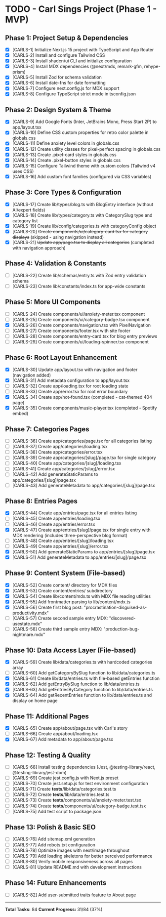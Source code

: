 # TODO - Carl Sings Project (Phase 1 - MVP)

## Phase 1: Project Setup & Dependencies

- [x] [CARLS-1] Initialize Next.js 15 project with TypeScript and App Router
- [x] [CARLS-2] Install and configure Tailwind CSS
- [x] [CARLS-3] Install shadcn/ui CLI and initialize configuration
- [x] [CARLS-4] Install MDX dependencies (@next/mdx, remark-gfm, rehype-prism)
- [x] [CARLS-5] Install Zod for schema validation
- [x] [CARLS-6] Install date-fns for date formatting
- [x] [CARLS-7] Configure next.config.js for MDX support
- [x] [CARLS-8] Configure TypeScript strict mode in tsconfig.json

## Phase 2: Design System & Theme

- [x] [CARLS-9] Add Google Fonts (Inter, JetBrains Mono, Press Start 2P) to app/layout.tsx
- [x] [CARLS-10] Define CSS custom properties for retro color palette in globals.css
- [x] [CARLS-11] Define anxiety level colors in globals.css
- [x] [CARLS-12] Create utility classes for pixel-perfect spacing in globals.css
- [x] [CARLS-13] Create .pixel-card styles in globals.css
- [x] [CARLS-14] Create .pixel-button styles in globals.css
- [x] [CARLS-15] Configure Tailwind theme with custom colors (Tailwind v4 uses CSS)
- [x] [CARLS-16] Add custom font families (configured via CSS variables)

## Phase 3: Core Types & Configuration

- [x] [CARLS-17] Create lib/types/blog.ts with BlogEntry interface (without AI/expert fields)
- [x] [CARLS-18] Create lib/types/category.ts with CategorySlug type and category list
- [x] [CARLS-19] Create lib/config/categories.ts with categoryConfig object
- [x] [CARLS-20] ~~Create components/ui/category-card.tsx for category displays~~ (skipped - using navigation instead)
- [x] [CARLS-21] ~~Update app/page.tsx to display all categories~~ (completed with navigation approach)

## Phase 4: Validation & Constants

- [ ] [CARLS-22] Create lib/schemas/entry.ts with Zod entry validation schema
- [ ] [CARLS-23] Create lib/constants/index.ts for app-wide constants

## Phase 5: More UI Components

- [ ] [CARLS-24] Create components/ui/anxiety-meter.tsx component
- [ ] [CARLS-25] Create components/ui/category-badge.tsx component
- [x] [CARLS-26] Create components/navigation.tsx with PixelNavigation
- [ ] [CARLS-27] Create components/footer.tsx with site footer
- [ ] [CARLS-28] Create components/entry-card.tsx for blog entry previews
- [ ] [CARLS-29] Create components/ui/loading-spinner.tsx component

## Phase 6: Root Layout Enhancement

- [x] [CARLS-30] Update app/layout.tsx with navigation and footer (navigation added)
- [x] [CARLS-31] Add metadata configuration to app/layout.tsx
- [ ] [CARLS-32] Create app/loading.tsx for root loading state
- [ ] [CARLS-33] Create app/error.tsx for root error boundary
- [x] [CARLS-34] Create app/not-found.tsx (completed - cat-themed 404 page)
- [x] [CARLS-35] Create components/music-player.tsx (completed - Spotify embed)

## Phase 7: Categories Pages

- [ ] [CARLS-36] Create app/categories/page.tsx for all categories listing
- [ ] [CARLS-37] Create app/categories/loading.tsx
- [ ] [CARLS-38] Create app/categories/error.tsx
- [ ] [CARLS-39] Create app/categories/[slug]/page.tsx for single category
- [ ] [CARLS-40] Create app/categories/[slug]/loading.tsx
- [ ] [CARLS-41] Create app/categories/[slug]/error.tsx
- [ ] [CARLS-42] Add generateStaticParams to app/categories/[slug]/page.tsx
- [ ] [CARLS-43] Add generateMetadata to app/categories/[slug]/page.tsx

## Phase 8: Entries Pages

- [x] [CARLS-44] Create app/entries/page.tsx for all entries listing
- [ ] [CARLS-45] Create app/entries/loading.tsx
- [ ] [CARLS-46] Create app/entries/error.tsx
- [x] [CARLS-47] Create app/entries/[slug]/page.tsx for single entry with MDX rendering (includes three-perspective blog format)
- [ ] [CARLS-48] Create app/entries/[slug]/loading.tsx
- [ ] [CARLS-49] Create app/entries/[slug]/error.tsx
- [x] [CARLS-50] Add generateStaticParams to app/entries/[slug]/page.tsx
- [x] [CARLS-51] Add generateMetadata to app/entries/[slug]/page.tsx

## Phase 9: Content System (File-based)

- [x] [CARLS-52] Create content/ directory for MDX files
- [x] [CARLS-53] Create content/entries/ subdirectory
- [x] [CARLS-54] Create lib/content/mdx.ts with MDX file reading utilities
- [x] [CARLS-55] Add frontmatter parsing to lib/content/mdx.ts
- [x] [CARLS-56] Create first blog post: "procrastination-disguised-as-productivity.mdx"
- [ ] [CARLS-57] Create second sample entry MDX: "discovered-usestate.mdx"
- [ ] [CARLS-58] Create third sample entry MDX: "production-bug-nightmare.mdx"

## Phase 10: Data Access Layer (File-based)

- [x] [CARLS-59] Create lib/data/categories.ts with hardcoded categories array
- [ ] [CARLS-60] Add getCategoryBySlug function to lib/data/categories.ts
- [x] [CARLS-61] Create lib/data/entries.ts with file-based getEntries function
- [x] [CARLS-62] Add getEntryBySlug function to lib/data/entries.ts
- [x] [CARLS-63] Add getEntriesByCategory function to lib/data/entries.ts
- [x] [CARLS-64] Add getRecentEntries function to lib/data/entries.ts and display on home page

## Phase 11: Additional Pages

- [x] [CARLS-65] Create app/about/page.tsx with Carl's story
- [ ] [CARLS-66] Create app/about/loading.tsx
- [x] [CARLS-67] Add metadata to app/about/page.tsx

## Phase 12: Testing & Quality

- [ ] [CARLS-68] Install testing dependencies (Jest, @testing-library/react, @testing-library/jest-dom)
- [ ] [CARLS-69] Create jest.config.js with Next.js preset
- [ ] [CARLS-70] Create jest.setup.js for test environment configuration
- [ ] [CARLS-71] Create __tests__/lib/data/categories.test.ts
- [ ] [CARLS-72] Create __tests__/lib/data/entries.test.ts
- [ ] [CARLS-73] Create __tests__/components/ui/anxiety-meter.test.tsx
- [ ] [CARLS-74] Create __tests__/components/ui/category-badge.test.tsx
- [ ] [CARLS-75] Add test script to package.json

## Phase 13: Polish & Basic SEO

- [ ] [CARLS-76] Add sitemap.xml generation
- [ ] [CARLS-77] Add robots.txt configuration
- [ ] [CARLS-78] Optimize images with next/image throughout
- [ ] [CARLS-79] Add loading skeletons for better perceived performance
- [ ] [CARLS-80] Verify mobile responsiveness across all pages
- [ ] [CARLS-81] Update README.md with development instructions

## Phase 14: Future Enhancements

- [ ] [CARLS-82] Add user-submitted traits feature to About page

---

**Total Tasks:** 84
**Current Progress:** 31/84 (37%)